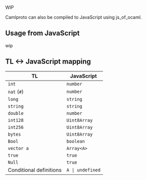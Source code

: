 WIP

Camlproto can also be compiled to JavaScript using js_of_ocaml.

## Usage from JavaScript

wip

## TL <-> JavaScript mapping

| TL                       | JavaScript                      |
|--------------------------|---------------------------------|
| `int`                    | `number`                        |
| `nat` (`#`)              | `number`                        |
| `long`                   | `string`                        |
| `string`                 | `string`                        |
| `double`                 | `number`                        |
| `int128`                 | `Uint8Array`                    |
| `int256`                 | `Uint8Array`                    |
| `bytes`                  | `Uint8Array`                    |
| `Bool`                   | `boolean`                       |
| `vector a`               | `Array<A>`                      |
| `true`                   | `true`                          |
| `Null`                   | `true`                          |
| Conditional definitions  | <code>A &#124; undefined</code> |
